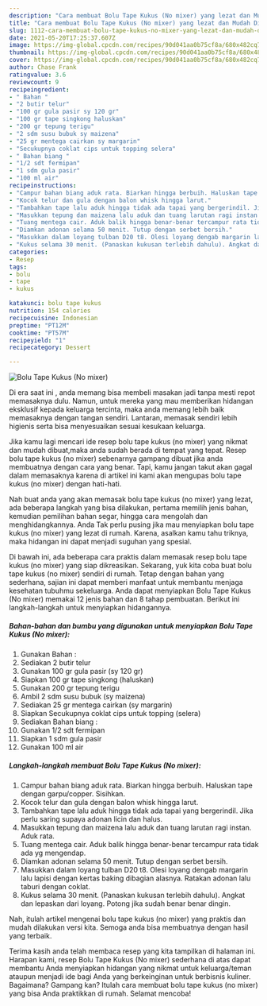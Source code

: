 ```yaml
---
description: "Cara membuat Bolu Tape Kukus (No mixer) yang lezat dan Mudah Dibuat"
title: "Cara membuat Bolu Tape Kukus (No mixer) yang lezat dan Mudah Dibuat"
slug: 1112-cara-membuat-bolu-tape-kukus-no-mixer-yang-lezat-dan-mudah-dibuat
date: 2021-05-20T17:25:37.607Z
image: https://img-global.cpcdn.com/recipes/90d041aa0b75cf8a/680x482cq70/bolu-tape-kukus-no-mixer-foto-resep-utama.jpg
thumbnail: https://img-global.cpcdn.com/recipes/90d041aa0b75cf8a/680x482cq70/bolu-tape-kukus-no-mixer-foto-resep-utama.jpg
cover: https://img-global.cpcdn.com/recipes/90d041aa0b75cf8a/680x482cq70/bolu-tape-kukus-no-mixer-foto-resep-utama.jpg
author: Chase Frank
ratingvalue: 3.6
reviewcount: 9
recipeingredient:
- " Bahan "
- "2 butir telur"
- "100 gr gula pasir sy 120 gr"
- "100 gr tape singkong haluskan"
- "200 gr tepung terigu"
- "2 sdm susu bubuk sy maizena"
- "25 gr mentega cairkan sy margarin"
- "Secukupnya coklat cips untuk topping selera"
- " Bahan biang "
- "1/2 sdt fermipan"
- "1 sdm gula pasir"
- "100 ml air"
recipeinstructions:
- "Campur bahan biang aduk rata. Biarkan hingga berbuih. Haluskan tape dengan garpu/copper. Sisihkan."
- "Kocok telur dan gula dengan balon whisk hingga larut."
- "Tambahkan tape lalu aduk hingga tidak ada tapai yang bergerindil. Jika perlu saring supaya adonan licin dan halus."
- "Masukkan tepung dan maizena lalu aduk dan tuang larutan ragi instan. Aduk rata."
- "Tuang mentega cair. Aduk balik hingga benar-benar tercampur rata tidak ada yg mengendap."
- "Diamkan adonan selama 50 menit. Tutup dengan serbet bersih."
- "Masukkan dalam loyang tulban D20 t8. Olesi loyang dengab margarin lalu lapisi dengan kertas baking dibagian alasnya. Ratakan adonan lalu taburi dengan coklat."
- "Kukus selama 30 menit. (Panaskan kukusan terlebih dahulu). Angkat dan lepaskan dari loyang. Potong jika sudah benar benar dingin."
categories:
- Resep
tags:
- bolu
- tape
- kukus

katakunci: bolu tape kukus 
nutrition: 154 calories
recipecuisine: Indonesian
preptime: "PT12M"
cooktime: "PT57M"
recipeyield: "1"
recipecategory: Dessert

---
```



![Bolu Tape Kukus (No mixer)](https://img-global.cpcdn.com/recipes/90d041aa0b75cf8a/680x482cq70/bolu-tape-kukus-no-mixer-foto-resep-utama.jpg)

Di era  saat ini , anda memang bisa membeli masakan jadi tanpa mesti repot memasaknya dulu. Namun, untuk mereka yang mau memberikan hidangan eksklusif kepada keluarga tercinta, maka anda memang lebih baik memasaknya dengan tangan sendiri. Lantaran, memasak sendiri lebih higienis serta bisa menyesuaikan sesuai kesukaan keluarga.

Jika kamu lagi mencari ide resep bolu tape kukus (no mixer) yang nikmat dan mudah dibuat,maka anda sudah berada di tempat yang tepat. Resep bolu tape kukus (no mixer)  sebenarnya gampang dibuat jika anda membuatnya dengan cara yang benar. Tapi, kamu jangan takut akan gagal dalam memasaknya 
karena di artikel ini kami akan mengupas bolu tape kukus (no mixer) dengan hati-hati.  



Nah buat anda yang akan memasak bolu tape kukus (no mixer) yang lezat, ada beberapa langkah yang bisa dilakukan, pertama memilih jenis bahan, kemudian pemilihan bahan segar, hingga cara mengolah dan menghidangkannya. Anda Tak perlu pusing jika mau menyiapkan bolu tape kukus (no mixer) yang lezat di rumah. Karena, asalkan kamu  tahu triknya, maka hidangan ini dapat menjadi suguhan yang spesial.

Di bawah ini, ada beberapa cara praktis  dalam memasak resep bolu tape kukus (no mixer) yang siap dikreasikan. Sekarang, yuk kita coba buat bolu tape kukus (no mixer) sendiri di rumah. Tetap dengan bahan yang sederhana, sajian ini dapat memberi manfaat untuk membantu menjaga kesehatan tubuhmu sekeluarga. Anda dapat menyiapkan Bolu Tape Kukus (No mixer) memakai 12 jenis bahan dan 8 tahap pembuatan. Berikut ini langkah-langkah untuk menyiapkan hidangannya.

<!--inarticleads1-->

##### Bahan-bahan dan bumbu yang digunakan untuk menyiapkan Bolu Tape Kukus (No mixer):

1. Gunakan  Bahan :
1. Sediakan 2 butir telur
1. Gunakan 100 gr gula pasir (sy 120 gr)
1. Siapkan 100 gr tape singkong (haluskan)
1. Gunakan 200 gr tepung terigu
1. Ambil 2 sdm susu bubuk (sy maizena)
1. Sediakan 25 gr mentega cairkan (sy margarin)
1. Siapkan Secukupnya coklat cips untuk topping (selera)
1. Sediakan  Bahan biang :
1. Gunakan 1/2 sdt fermipan
1. Siapkan 1 sdm gula pasir
1. Gunakan 100 ml air




<!--inarticleads2-->

##### Langkah-langkah membuat Bolu Tape Kukus (No mixer):

1. Campur bahan biang aduk rata. Biarkan hingga berbuih. Haluskan tape dengan garpu/copper. Sisihkan.
1. Kocok telur dan gula dengan balon whisk hingga larut.
1. Tambahkan tape lalu aduk hingga tidak ada tapai yang bergerindil. Jika perlu saring supaya adonan licin dan halus.
1. Masukkan tepung dan maizena lalu aduk dan tuang larutan ragi instan. Aduk rata.
1. Tuang mentega cair. Aduk balik hingga benar-benar tercampur rata tidak ada yg mengendap.
1. Diamkan adonan selama 50 menit. Tutup dengan serbet bersih.
1. Masukkan dalam loyang tulban D20 t8. Olesi loyang dengab margarin lalu lapisi dengan kertas baking dibagian alasnya. Ratakan adonan lalu taburi dengan coklat.
1. Kukus selama 30 menit. (Panaskan kukusan terlebih dahulu). Angkat dan lepaskan dari loyang. Potong jika sudah benar benar dingin.




Nah, itulah artikel mengenai  bolu tape kukus (no mixer)  yang praktis dan mudah dilakukan versi kita. Semoga anda bisa membuatnya dengan hasil yang terbaik. 

Terima kasih anda telah membaca resep yang kita tampilkan di halaman ini. Harapan kami, resep  Bolu Tape Kukus (No mixer) sederhana di atas dapat membantu Anda menyiapkan hidangan yang nikmat untuk keluarga/teman ataupun menjadi ide bagi Anda yang berkeinginan untuk berbisnis kuliner. Bagaimana? Gampang kan? Itulah cara membuat bolu tape kukus (no mixer) yang bisa Anda praktikkan di rumah. Selamat mencoba!


